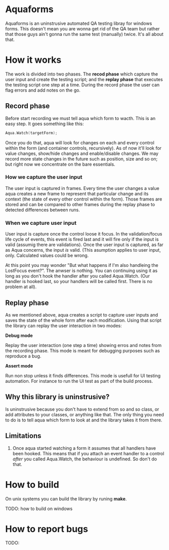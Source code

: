 # Aquaforms
Aquaforms is an uninstrusive automated QA testing libray for windows forms. This
doesn't mean you are wonna get rid of the QA team but rather that those 
guys ain't gonna run the same test (manually) twice. It's all about that.


# How it works
The work is divided into two phases. The **recod phase** which capture 
the user input and create the testing script; and the **replay phase** that 
executes the testing script one step at a time. 
During the record phase the user can flag errors and add notes on the go.


## Record phase
Before start recording we must tell aqua which form to wacth. This is
an easy step. It goes something like this:

``` cpp
Aqua.Watch(targetForm);
```

Once you do that, aqua will look for changes on each and every control within
the form (and container controls, recursively). As of now it'll look for
value changes, show/hide changes and enable/disable changes. We may record more 
state changes in the future such as position, size and so on; but right now
we concentrate on the bare essentials.


### How we capture the user input
The user input is captured in frames. Every time the user changes a value
aqua creates a new frame to represent that particular change and 
its context (the state of every other control within the form). Those frames
are stored and can be compared to other frames during the replay phase to
detected differences between runs.

### When we capture user input
User input is capture once the control loose it focus. In the validation/focus
life cycle of events, this event is fired last and it will fire only if the 
input is valid (assumig there are validations). Once the user input is captured,
as far as Aqua concerns, the input *is* valid. (This asumption applies to 
user input, only. Calculated values could be wrong.

At this point you may wonder "But what happens if I'm also handleing 
the LostFocus event?". The anwser is nothing. You can continuing using it as 
long as you don't hook the handler after you called Aqua.Watch. 
(Our handler is hooked last, so your handlers will be called first. There is 
no problem at all).

## Replay phase
As we mentioned above, aqua creates a script to capture user inputs and
saves the state of the whole form after each modification. Using that script
the library can replay the user interaction in two modes:

**Debug mode**

Replay the user interaction (one step a time) showing erros and notes from the 
recording phase. This mode is meant for debugging purposes such as 
reproduce a bug.

**Assert mode**

Run non stop unless it finds differences. This mode is usefull for UI 
testing automation. For instance to run the UI test as part of the build 
process.


## Why this library is uninstrusive?
Is uninstrusive because you don't have to extend from so and so class, or
add attributes to your classes, or anything like that. The only thing you need
to do is to tell aqua which form to look at and the library takes it from there.

## Limitations
1. Once aqua started watching a form it assumes that all handlers have been
hooked. This means that if you attach an event handler to a control *after*
you called Aqua.Watch, the behaviour is undefined. So don't do that.

# How to build
On unix systems you can build the library by runing **make**.

TODO:
how to build on windows

# How to report bugs
TODO:

